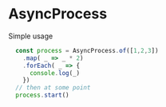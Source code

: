 # AsyncProcess

Simple usage

```javascript
  const process = AsyncProcess.of([1,2,3])
    .map( _ => _ * 2)
    .forEach( _ => {
      console.log(_)
    })
  // then at some point
  process.start()
```